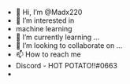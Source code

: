 - 👋 Hi, I’m @Madx220
- 👀 I’m interested in 
-    machine learning
- 🌱 I’m currently learning ...
- 💞️ I’m looking to collaborate on ...
- 📫 How to reach me 
-    Discord - HOT POTATO!!#0663
- 
<!---
Madx220/Madx220 is a ✨ special ✨ repository because its `README.md` (this file) appears on your GitHub profile.
You can click the Preview link to take a look at your changes.
--->
